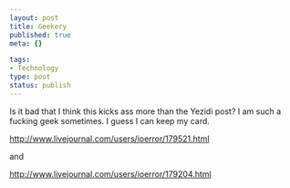 ```yaml
--- 
layout: post
title: Geekery
published: true
meta: {}

tags: 
- Technology
type: post
status: publish
---
```

Is it bad that I think this kicks ass more than the Yezidi post? I am such a fucking geek sometimes. I guess I can keep my card.

<a href="http://www.livejournal.com/users/ioerror/179521.html">http://www.livejournal.com/users/ioerror/179521.html</a>

and

<a href="http://www.livejournal.com/users/ioerror/179204.html">http://www.livejournal.com/users/ioerror/179204.html</a>
